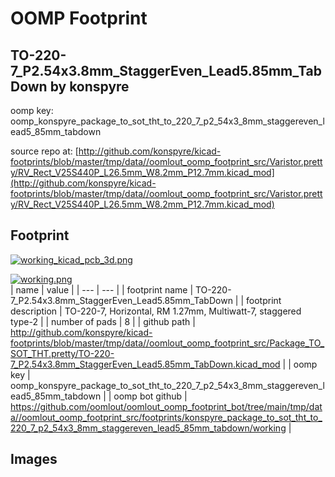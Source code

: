 # OOMP Footprint  
## TO-220-7_P2.54x3.8mm_StaggerEven_Lead5.85mm_TabDown  by konspyre  
  
oomp key: oomp_konspyre_package_to_sot_tht_to_220_7_p2_54x3_8mm_staggereven_lead5_85mm_tabdown  
  
source repo at: [http://github.com/konspyre/kicad-footprints/blob/master/tmp/data//oomlout_oomp_footprint_src/Varistor.pretty/RV_Rect_V25S440P_L26.5mm_W8.2mm_P12.7mm.kicad_mod](http://github.com/konspyre/kicad-footprints/blob/master/tmp/data//oomlout_oomp_footprint_src/Varistor.pretty/RV_Rect_V25S440P_L26.5mm_W8.2mm_P12.7mm.kicad_mod)  
## Footprint  
  
[![working_kicad_pcb_3d.png](working_kicad_pcb_3d_600.png)](working_kicad_pcb_3d.png)  
  
[![working.png](working_600.png)](working.png)  
| name | value | 
| --- | --- | 
| footprint name | TO-220-7_P2.54x3.8mm_StaggerEven_Lead5.85mm_TabDown | 
| footprint description | TO-220-7, Horizontal, RM 1.27mm, Multiwatt-7, staggered type-2 | 
| number of pads | 8 | 
| github path | http://github.com/konspyre/kicad-footprints/blob/master/tmp/data//oomlout_oomp_footprint_src/Package_TO_SOT_THT.pretty/TO-220-7_P2.54x3.8mm_StaggerEven_Lead5.85mm_TabDown.kicad_mod | 
| oomp key | oomp_konspyre_package_to_sot_tht_to_220_7_p2_54x3_8mm_staggereven_lead5_85mm_tabdown | 
| oomp bot github | https://github.com/oomlout/oomlout_oomp_footprint_bot/tree/main/tmp/data//oomlout_oomp_footprint_src/footprints/konspyre_package_to_sot_tht_to_220_7_p2_54x3_8mm_staggereven_lead5_85mm_tabdown/working | 
## Images  
